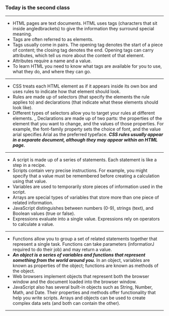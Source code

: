 ### Today is the second class

---

- HTML pages are text documents. HTML uses tags (characters that sit inside angledbrackets) to give the information they surround special meaning. <br />
- Tags are often referred to as elements.
- Tags usually come in pairs. The opening tag denotes
  the start of a piece of content; the closing tag denotes
  the end. Opening tags can carry attributes, which tell us more
  about the content of that element. <br />
- Attributes require a name and a value.
- To learn HTML you need to know what tags are
  available for you to use, what they do, and where they
  can go.

---

- CSS treats each HTML element as if it appears inside
  its own box and uses rules to indicate how that
  element should look.<br />
- Rules are made up of selectors (that specify the
  elements the rule applies to) and declarations (that
  indicate what these elements should look like).<br />
- Different types of selectors allow you to target your
  rules at different elements.
  \_ Declarations are made up of two parts: the properties
  of the element that you want to change, and the values
  of those properties. For example, the font-family
  property sets the choice of font, and the value arial
  specifies Arial as the preferred typeface.
  **_CSS rules usually appear in a separate document,
  although they may appear within an HTML page._**

---

- A script is made up of a series of statements. Each
  statement is like a step in a recipe.<br />
- Scripts contain very precise instructions. For example,
  you might specify that a value must be remembered
  before creating a calculation using that value.<br />
- Variables are used to temporarily store pieces of
  information used in the script.
- Arrays are special types of variables that store more
  than one piece of related information.
- JavaScript distinguishes between numbers (0-9),
  strings (text), and Boolean values (true or false).
- Expressions evaluate into a single value.
  Expressions rely on operators to calculate a value.

---

- Functions allow you to group a set of related
  statements together that represent a single task.
  Functions can take parameters (informatiorJ required
  to do their job) and may return a value.
- **_An object is a series of variables and functions that
  represent something from the world around you._**
  In an object, variables are known as properties of the
  object; functions are known as methods of the object.
- Web browsers implement objects that represent both
  the browser window and the document loaded into the
  browser window.
- JavaScript also has several built-in objects such as
  String, Number, Math, and Date. Their properties and
  methods offer functionality that help you write scripts.
  Arrays and objects can be used to create complex data
  sets (and both can contain the other).

---
